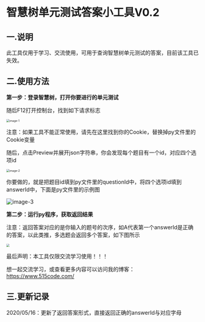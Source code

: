 # 智慧树单元测试答案小工具V0.2
## 一.说明

此工具仅用于学习、交流使用，可用于查询智慧树单元测试的答案，目前该工具已失效。

## 二.使用方法

**第一步：登录智慧树，打开你要进行的单元测试**

随后F12打开控制台，找到如下请求标志

<img src="https://yun.515code.com/r-img/1675141000246bjrwSF.png" alt="image-1" style="zoom:50%;" />

注意：如果工具不能正常使用，请先在这里找到你的Cookie，替换掉py文件里的Cookie变量

随后，点击Preview并展开json字符串，你会发现每个题目有一个id，对应四个选项id

<img src="https://yun.515code.com/r-img/167514101134983LKpj.png" alt="image-2" style="zoom:50%;" />

你要做的，就是把题目id填到py文件里的questionId中，将四个选项id填到answerId中，下面是py文件里的示例图

![image-3](https://yun.515code.com/r-img/16751410220264C6wj3.png)



**第二步：运行py程序，获取返回结果**

注意：返回答案对应的是你输入的题号的次序，如A代表第一个answerId是正确的答案，以此类推，多选题会返回多个答案，如下图所示

<img src="https://yun.515code.com/r-img/1675141032081ooErR9.png" style="zoom:50%;" />



最后声明：本工具仅限交流学习使用！！！

想一起交流学习，或查看更多内容可以访问我的博客：https://www.515code.com/



## 三.更新记录

2020/05/16：更新了返回答案形式，直接返回正确的answerId与对应字母
